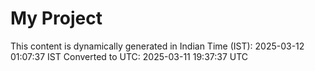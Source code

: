 # My Project

This content is dynamically generated in Indian Time (IST): 2025-03-12 01:07:37 IST
Converted to UTC: 2025-03-11 19:37:37 UTC

